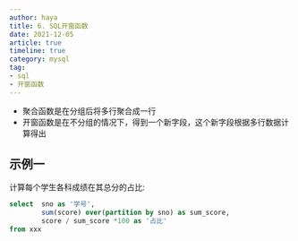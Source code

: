 ```yaml
---
author: haya
title: 6. SQL开窗函数
date: 2021-12-05
article: true
timeline: true
category: mysql
tag:
- sql
- 开窗函数
---
```


- 聚合函数是在分组后将多行聚合成一行
- 开窗函数是在不分组的情况下，得到一个新字段，这个新字段根据多行数据计算得出

## 示例一
计算每个学生各科成绩在其总分的占比:
```sql
select  sno as '学号',
        sum(score) over(partition by sno) as sum_score,
        score / sum_score *100 as '占比'
from xxx
```
